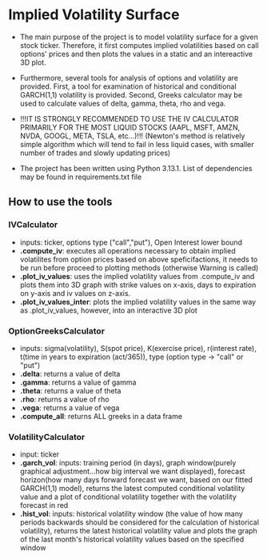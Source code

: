 # Implied Volatility Surface

- The main purpose of the project is to model volatility surface for a given stock ticker. Therefore, it first computes implied volatilities based on call options' prices and then plots the values in a static and an intereactive 3D plot. 
- Furthermore, several tools for analysis of options and volatility are provided. First, a tool for examination of historical and conditional GARCH(1,1) volatility is provided. Second, Greeks calculator may be used to calculate values of delta, gamma, theta, rho and vega.

- !!!IT IS STRONGLY RECOMMENDED TO USE THE IV CALCULATOR PRIMARILY FOR THE MOST LIQUID STOCKS (AAPL, MSFT, AMZN, NVDA, GOOGL, META, TSLA, etc...)!!! (Newton's method is relatively simple algorithm which will tend to fail in less liquid cases, with smaller number of trades and slowly updating prices)

- The project has been written using Python 3.13.1. List of dependencies may be found in requirements.txt file

## How to use the tools
### IVCalculator
- inputs: ticker, options type ("call","put"), Open Interest lower bound
- **.compute_iv**: executes all operations necessary to obtain implied volatilites from option prices based on above speficifactions, it needs to be run before proceed to plotting methods (otherwise Warning is called)
- **.plot_iv_values**: uses the implied volatility values from .compute_iv and plots them into 3D graph with strike values on x-axis, days to expiration on y-axis and iv values on z-axis.
- **.plot_iv_values_inter**: plots the implied volatility values in the same way as .plot_iv_values, however, into an interactive 3D plot
### OptionGreeksCalculator
- inputs: sigma(volatility), S(spot price), K(exercise price), r(interest rate), t(time in years to expiration (act/365)), type (option type -> "call" or "put")
- **.delta**: returns a value of delta
- **.gamma**: returns a value of gamma
- **.theta**: returns a value of theta
- **.rho**: returns a value of rho
- **.vega**: returns a value of vega
- **.compute_all**: returns ALL greeks in a data frame
### VolatilityCalculator
- input: ticker
- **.garch_vol**: inputs: training period (in days), graph window(purely graphical adjustment...how big interval we want displayed), forecast horizon(how many days forward forecast we want, based on our fitted GARCH(1,1) model), returns the latest computed conditional volatility value and a plot of conditional volatility together with the volatility forecast in red
- **.hist_vol**: inputs: historical volatility window (the value of how many periods backwards should be considered for the calculation of historical volatility), returns the latest historical volatility value and plots the graph of the last month's historical volatility values based on the specified window
